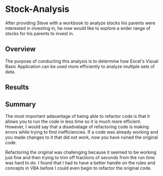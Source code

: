 # **Stock-Analysis**

  After providing Steve with a workbook to analyze stocks his parents were interested in investing in, he now would like to explore a wider range of stocks for his parents to invest in. 

## **Overview**

  The purpose of conducting this analysis is to determine how Excel's Visual Basic Application can be used more efficiently to analyze multiple sets of data.

## **Results**

## **Summary**

  The most important adavantage of being able to refactor code is that it allows you to run the code in less time so it is much more efficient. However, I would say that a disadvatage of refactoring code is making errors while trying to find inefficiencies. If a code was already working and you made changes to it that did not work, now you have ruined the original code. 

  Refactoring the original was challenging because it seemed to be working just fine and then trying to trim off fractions of seconds from the run time was hard to do. I found that I had to have a better handle on the rules and concepts in VBA before I could even begin to refactor the original code. 
  
